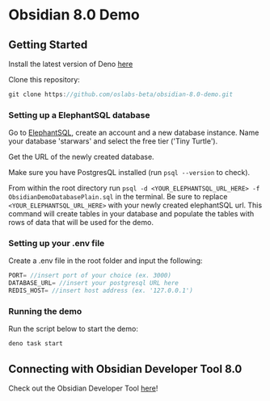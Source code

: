 # Obsidian 8.0 Demo

## Getting Started

Install the latest version of Deno [here](https://deno.land/manual@v1.32.3/getting_started/installation)

Clone this repository:

```javascript
git clone https://github.com/oslabs-beta/obsidian-8.0-demo.git
```

### Setting up a ElephantSQL database

Go to [ElephantSQL](https://www.elephantsql.com/), create an account and a new database instance. Name your database 'starwars' and select the free tier ('Tiny Turtle').

Get the URL of the newly created database. 

Make sure you have PostgresQL installed (run `psql --version` to check).

From within the root directory run `psql -d <YOUR_ELEPHANTSQL_URL_HERE> -f ObsidianDemoDatabasePlain.sql` in the terminal. Be sure to replace `<YOUR_ELEPHANTSQL_URL_HERE>` with your newly created elephantSQL url. This command will create tables in your database and populate the tables with rows of data that will be used for the demo. 


### Setting up your .env file

Create a .env file in the root folder and input the following:

```javascript
PORT= //insert port of your choice (ex. 3000)
DATABASE_URL= //insert your postgresql URL here
REDIS_HOST= //insert host address (ex. '127.0.0.1')
```

### Running the demo
Run the script below to start the demo:

```javascript
deno task start
```

## Connecting with Obsidian Developer Tool 8.0

Check out the Obsidian Developer Tool [here](https://github.com/open-source-labs/obsidian-developer-tool)!
